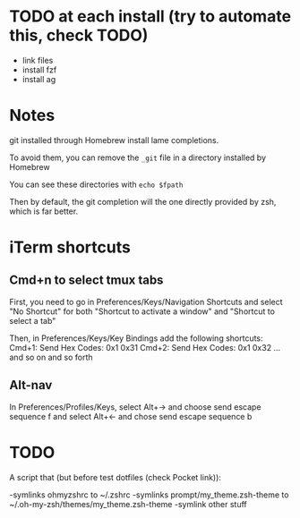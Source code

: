 TODO at each install (try to automate this, check TODO)
=======================================================

- link files
- install fzf
- install ag

Notes
=====

git installed through Homebrew install lame completions.

To avoid them, you can remove the `_git` file in a directory installed by Homebrew

You can see these directories with `echo $fpath`

Then by default, the git completion will the one directly provided by zsh, which
is far better.

iTerm shortcuts
===============

Cmd+n to select tmux tabs
-------------------------

First, you need to go in Preferences/Keys/Navigation Shortcuts
and select "No Shortcut" for both
"Shortcut to activate a window" and "Shortcut to select a tab"

Then, in Preferences/Keys/Key Bindings add the following shortcuts:
Cmd+1: Send Hex Codes: 0x1 0x31
Cmd+2: Send Hex Codes: 0x1 0x32
... and so on and so forth

Alt-nav
-------

In Preferences/Profiles/Keys, select Alt+-> and choose send escape sequence f
and select Alt+<- and chose send escape sequence b

TODO
====

A script that (but before test dotfiles (check Pocket link)):

-symlinks ohmyzshrc to ~/.zshrc
-symlinks prompt/my_theme.zsh-theme to ~/.oh-my-zsh/themes/my_theme.zsh-theme
-symlink other stuff

